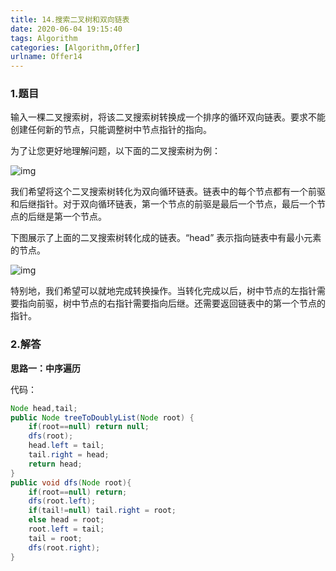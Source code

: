 ```yaml
---
title: 14.搜索二叉树和双向链表
date: 2020-06-04 19:15:40
tags: Algorithm
categories: [Algorithm,Offer]
urlname: Offer14
---
```


### 1.题目

输入一棵二叉搜索树，将该二叉搜索树转换成一个排序的循环双向链表。要求不能创建任何新的节点，只能调整树中节点指针的指向。

为了让您更好地理解问题，以下面的二叉搜索树为例：

 

![img](https://pic.rmb.bdstatic.com/bjh/76591cecc79c0ca89776fd6f5b84e552.png)

 

我们希望将这个二叉搜索树转化为双向循环链表。链表中的每个节点都有一个前驱和后继指针。对于双向循环链表，第一个节点的前驱是最后一个节点，最后一个节点的后继是第一个节点。

下图展示了上面的二叉搜索树转化成的链表。“head” 表示指向链表中有最小元素的节点。

 ![img](https://pic.rmb.bdstatic.com/bjh/632c68e4611d23601d1bd6b2836b1f93.png)



 

特别地，我们希望可以就地完成转换操作。当转化完成以后，树中节点的左指针需要指向前驱，树中节点的右指针需要指向后继。还需要返回链表中的第一个节点的指针。

### 2.解答

**思路一：中序遍历**

代码：

```java
Node head,tail;
public Node treeToDoublyList(Node root) {
    if(root==null) return null;
    dfs(root);
    head.left = tail;
    tail.right = head;
    return head;
}
public void dfs(Node root){
    if(root==null) return;
    dfs(root.left);
    if(tail!=null) tail.right = root;
    else head = root;
    root.left = tail;
    tail = root;
    dfs(root.right);
}
```